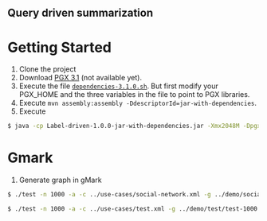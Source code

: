 ## Query driven summarization

# Getting Started

1. Clone the project
2. Download [PGX 3.1](https://www.oracle.com/technetwork/oracle-labs/parallel-graph-analytix/downloads/index.html) (not available yet).
3. Execute the file [`dependencies-3.1.0.sh`](https://github.com/grasp-algorithm/label-driven-summarization/blob/grasp-algorithm-readme/scripts/dependencies-3.1.0.sh). But first modify your PGX_HOME and the three variables in the file to point to PGX libraries.
4. Execute `mvn assembly:assembly -DdescriptorId=jar-with-dependencies`.
5. Execute

```bash
$ java -cp Label-driven-1.0.0-jar-with-dependencies.jar -Xmx2048M -Dpgx.max_off_heap_size=1024000 -XX:-UseGCOverheadLimit -Dlog4j.debug -Dlog4j.configurationFile=~/label-driven-summarization/src/main/resources/log4j.properties label.driven.summarization.Main "~/graphcon/query-driven-summarization/src/main/resources/summaries/1000_social_network_none_attribut" 
```


# Gmark

1. Generate graph in gMark

```bash
$ ./test -n 1000 -a -c ../use-cases/social-network.xml -g ../demo/social/social-1000 -w ../demo/social/social-workload-1000.xml -r ../demo/social/

$ ./test -n 1000 -a -c ../use-cases/test.xml -g ../demo/test/test-1000 -w ../demo/test/test-workload-1000.xml -r ../demo/test/

```

